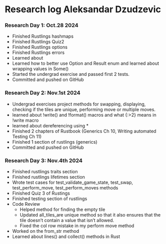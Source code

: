 # Research log Aleksandar Dzudzevic

### Research Day 1: Oct.28 2024

- Finished Rustlings hashmaps
- Finished Rustlings Quiz2
- Finished Rustlings options
- Finished Rustlings errors
- Learned about
- Learned how to better use Option and Result enum and learned about wrapping values in Some()
- Started the undergrad exercise and passed first 2 tests.
- Committed and pushed on GitHub

### Research Day 2: Nov.1st 2024

- Undergrad exercises project methods for swapping, displaying, checking if the tiles are unique, performing move or multiple moves.
- learned about !write() and !format() macros and what {:>2} means in !write macro
- learned about dereferencing using \*
- Finished 2 chapters of Rustbook (Generics Ch 10, Writing automated Testing Ch 11)
- Finished 1 section of rustlings (generics)
- Committed and pushed on GitHub

### Research Day 3: Nov.4th 2024

- Finished rustlings traits section
- Finished rustlings lifetimes section
- Wrote test cases for test_validate_game_state, test_swap, test_perform_move, test_perform_moves methods
- Finished Quiz 3 of Rustings
- Finished testing section of rustlings
- Code Review
  - Helped method for finding the empty tile
  - Updated all_tiles_are unique method so that it also ensures that the tile doesn’t contain a value that isn’t allowed.
  - Fixed the col row mistake in my perform move method
- Worked on the from_str method
- Learned about lines() and collect() methods in Rust
